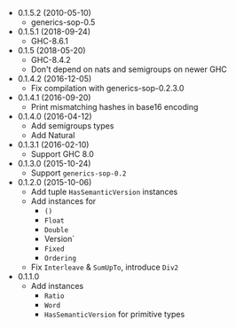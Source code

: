 - 0.1.5.2 (2010-05-10)
    - generics-sop-0.5
- 0.1.5.1 (2018-09-24)
    - GHC-8.6.1
- 0.1.5 (2018-05-20)
    - GHC-8.4.2
    - Don't depend on nats and semigroups on newer GHC
- 0.1.4.2 (2016-12-05)
    - Fix compilation with generics-sop-0.2.3.0
- 0.1.4.1 (2016-09-20)
    - Print mismatching hashes in base16 encoding
- 0.1.4.0 (2016-04-12)
    - Add semigroups types
    - Add Natural
- 0.1.3.1 (2016-02-10)
    - Support GHC 8.0
- 0.1.3.0 (2015-10-24)
    - Support `generics-sop-0.2`
- 0.1.2.0 (2015-10-06)
    - Add tuple `HasSemanticVersion` instances
    - Add instances for
        - `()`
        - `Float`
        - `Double`
        - Version`
        - `Fixed`
        - `Ordering`
    - Fix `Interleave` &amp; `SumUpTo`, introduce `Div2`
- 0.1.1.0
    - Add instances
        - `Ratio`
        - `Word`
        - `HasSemanticVersion` for primitive types
